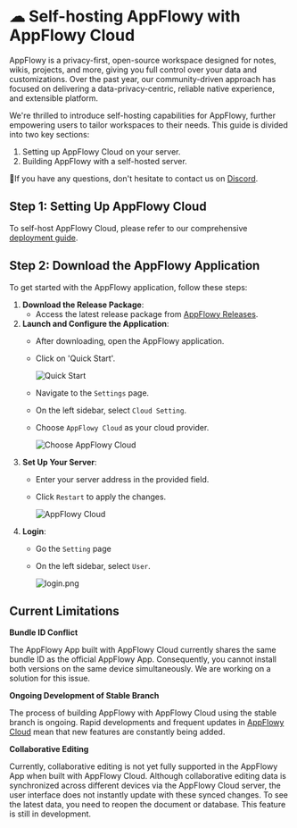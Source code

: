 # ☁ Self-hosting AppFlowy with AppFlowy Cloud

AppFlowy is a privacy-first, open-source workspace designed for notes, wikis, projects, and more, giving you full control over your data and customizations. Over the past year, our community-driven approach has focused on delivering a data-privacy-centric, reliable native experience, and extensible platform.

We're thrilled to introduce self-hosting capabilities for AppFlowy, further empowering users to tailor workspaces to their needs. This guide is divided into two key sections:

1. Setting up AppFlowy Cloud on your server.
2. Building AppFlowy with a self-hosted server.

🙏If you have any questions, don't hesitate to contact us on [Discord](https://discord.gg/7kmZgcvA).

## Step 1: Setting Up AppFlowy Cloud

To self-host AppFlowy Cloud, please refer to our comprehensive [deployment guide](https://github.com/AppFlowy-IO/AppFlowy-Cloud/blob/main/doc/DEPLOYMENT.md).

## Step 2: Download the AppFlowy Application

To get started with the AppFlowy application, follow these steps:

1. **Download the Release Package**:
   * Access the latest release package from [AppFlowy Releases](https://github.com/AppFlowy-IO/AppFlowy/releases).
2. **Launch and Configure the Application**:
   * After downloading, open the AppFlowy application.
   *   Click on 'Quick Start'.

       ![Quick Start](../assets/quick\_start.png)
   * Navigate to the `Settings` page.
   * On the left sidebar, select `Cloud Setting`.
   *   Choose `AppFlowy Cloud` as your cloud provider.

       ![Choose AppFlowy Cloud](../assets/choose\_appflowy\_cloud.png)
3. **Set Up Your Server**:
   * Enter your server address in the provided field.
   *   Click `Restart` to apply the changes.

       ![AppFlowy Cloud](../assets/fill\_appflowy\_cloud.png)
4. **Login**:
   * Go the `Setting` page
   *   On the left sidebar, select `User`.

       ![login.png](../assets/login\_page.png)

## Current Limitations

**Bundle ID Conflict**

The AppFlowy App built with AppFlowy Cloud currently shares the same bundle ID as the official AppFlowy App. Consequently, you cannot install both versions on the same device simultaneously. We are working on a solution for this issue.

**Ongoing Development of Stable Branch**

The process of building AppFlowy with AppFlowy Cloud using the stable branch is ongoing. Rapid developments and frequent updates in [AppFlowy Cloud](https://github.com/AppFlowy-IO/AppFlowy-Cloud) mean that new features are constantly being added.

**Collaborative Editing**

Currently, collaborative editing is not yet fully supported in the AppFlowy App when built with AppFlowy Cloud. Although collaborative editing data is synchronized across different devices via the AppFlowy Cloud server, the user interface does not instantly update with these synced changes. To see the latest data, you need to reopen the document or database. This feature is still in development.
